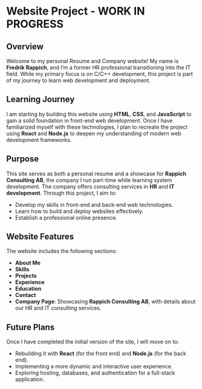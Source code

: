 # Website Project - WORK IN PROGRESS

## Overview

Welcome to my personal Resume and Company website! My name is **Fredrik Rappich**, and I’m a former HR professional transitioning into the IT field. While my primary focus is on C/C++ development, this project is part of my journey to learn web development and deployment.

## Learning Journey

I am starting by building this website using **HTML**, **CSS**, and **JavaScript** to gain a solid foundation in front-end web development. Once I have familiarized myself with these technologies, I plan to recreate the project using **React** and **Node.js** to deepen my understanding of modern web development frameworks.

## Purpose

This site serves as both a personal resume and a showcase for **Rappich Consulting AB**, the company I run part-time while learning system development. The company offers consulting services in **HR** and **IT development**. Through this project, I aim to:

- Develop my skills in front-end and back-end web technologies.
- Learn how to build and deploy websites effectively.
- Establish a professional online presence.

## Website Features

The website includes the following sections:

- **About Me**
- **Skills**
- **Projects**
- **Experience**
- **Education**
- **Contact**
- **Company Page**: Showcasing **Rappich Consulting AB**, with details about our HR and IT consulting services.

## Future Plans

Once I have completed the initial version of the site, I will move on to:

- Rebuilding it with **React** (for the front end) and **Node.js** (for the back end).
- Implementing a more dynamic and interactive user experience.
- Exploring hosting, databases, and authentication for a full-stack application.
